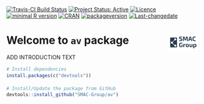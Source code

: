 
<!-- README.md is generated from README.Rmd. Please edit that file -->

[![Travis-CI Build
Status](https://travis-ci.org/SMAC-Group/av.svg?branch=master)](https://travis-ci.org/SMAC-Group/av)
[![Project Status:
Active](http://www.repostatus.org/badges/latest/active.svg)](http://www.repostatus.org/#active)
[![Licence](https://img.shields.io/badge/licence-CC%20BY--NC--SA%204.0-blue.svg)](https://www.gnu.org/licenses/gpl-3.0.en.html)
[![minimal R
version](https://img.shields.io/badge/R%3E%3D-3.4.0-6666ff.svg)](https://cran.r-project.org/)
[![CRAN](http://www.r-pkg.org/badges/version/av)](https://cran.r-project.org/package=av)
[![packageversion](https://img.shields.io/badge/Package%20version-0.1.0-orange.svg?style=flat-square)](commits/develop)
[![Last-changedate](https://img.shields.io/badge/last%20change-2018--05--18-yellowgreen.svg)](/commits/master)

# Welcome to `av` package <a href="https://smac-group.com/"><img src="man/figures/logo.png" align="right" style="width: 16%; height: 16%"/></a>

ADD INTRODUCTION TEXT

``` r
# Install dependencies
install.packages(c("devtools"))

# Install/Update the package from GitHub
devtools::install_github("SMAC-Group/av")
```

